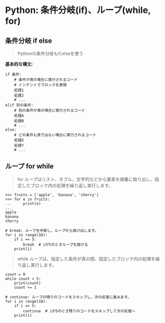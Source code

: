 # Python: 条件分岐(if)、ループ(while, for)

## 条件分岐 if else

>Pythonの条件分岐もif,elseを使う

**基本的な構文:**

```
if 条件:
    # 条件が真の場合に実行されるコード
    # インデントでブロックを表現
    処理1
    処理2
    # ...
elif 別の条件:
    # 別の条件が真の場合に実行されるコード
    処理A
    処理B
    # ...
else:
    # どの条件も真ではない場合に実行されるコード
    処理X
    処理Y
    # ...
```

## ループ for while

>for ループはリスト、タプル、文字列などから要素を順番に取り出し、指定したブロック内の処理を繰り返し実行します。

```
>>> fruits = ['apple', 'banana', 'cherry']
>>> for e in fruits:
...     print(e)
... 
apple
banana
cherry

# break: ループを中断し、ループから抜け出します。
for i in range(10):
    if i == 5:
        break  # iが5のときループを抜ける
    print(i)

```

>while ループは、指定した条件が真の間、指定したブロック内の処理を繰り返し実行します。

```
count = 0
while count < 5:
    print(count)
    count += 1

# continue: ループの残りのコードをスキップし、次の反復に進みます。
for i in range(10):
    if i == 5:
        continue  # iが5のとき残りのコードをスキップして次の反復へ
    print(i)

```